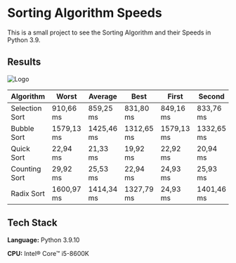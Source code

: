 
# Sorting Algorithm Speeds
This is a small project to see the Sorting Algorithm and their Speeds in Python 3.9.


## Results
![Logo](https://i.ibb.co/JHnG0Tb/Sorting-Algorithm-Speeds.png)

|  Algorithm   |  Worst   | Average |   Best  |   First   |   Second  |   Third   |   Fourth  |   Fith   |
|--------------|----------|---------|---------|-----------|-----------|-----------|-----------|----------|
|Selection Sort|910,66 ms |859,25 ms |831,80 ms |849,16 ms  | 833,76 ms  | 910,66 ms  | 870,87 ms  | 831,18 ms |
|Bubble Sort   |1579,13 ms|1425,46 ms|1312,65 ms|1579,13 ms | 1332,65 ms | 1481,00 ms | 1421,87 ms | 1312,87 ms|
|Quick Sort    |22,94 ms  |21,33 ms  |19,92 ms  |22,92 ms   | 20,94 ms   | 19,95 ms   | 19,92 ms   | 22,94 ms  |
|Counting Sort |29,92 ms  |25,53 ms  |22,94 ms  |24,93 ms   | 25,93 ms   | 29,92 ms   | 23,94 ms   | 22,94 ms  |
|Radix Sort    |1600,97 ms|1414,34 ms|1327,79 ms|24,93 ms   | 1401,46 ms | 1339,78 ms | 1348,78 ms | 1327,79 ms|


## Tech Stack

**Language:** Python 3.9.10

**CPU:** Intel® Core™ i5-8600K
